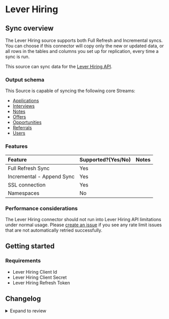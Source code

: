 # Lever Hiring

## Sync overview

The Lever Hiring source supports both Full Refresh and Incremental syncs. You can choose if this connector will copy only the new or updated data, or all rows in the tables and columns you set up for replication, every time a sync is run.

This source can sync data for the [Lever Hiring API](https://hire.lever.co/developer/documentation#introduction).

### Output schema

This Source is capable of syncing the following core Streams:

- [Applications](https://hire.lever.co/developer/documentation#list-all-applications)
- [Interviews](https://hire.lever.co/developer/documentation#list-all-interviews)
- [Notes](https://hire.lever.co/developer/documentation#list-all-notes)
- [Offers](https://hire.lever.co/developer/documentation#list-all-offers)
- [Opportunities](https://hire.lever.co/developer/documentation#list-all-opportunities)
- [Referrals](https://hire.lever.co/developer/documentation#list-all-referrals)
- [Users](https://hire.lever.co/developer/documentation#list-all-users)

### Features

| Feature                   | Supported?\(Yes/No\) | Notes |
| :------------------------ | :------------------- | :---- |
| Full Refresh Sync         | Yes                  |       |
| Incremental - Append Sync | Yes                  |       |
| SSL connection            | Yes                  |       |
| Namespaces                | No                   |       |

### Performance considerations

The Lever Hiring connector should not run into Lever Hiring API limitations under normal usage. Please [create an issue](https://github.com/airbytehq/airbyte/issues) if you see any rate limit issues that are not automatically retried successfully.

## Getting started

### Requirements

- Lever Hiring Client Id
- Lever Hiring Client Secret
- Lever Hiring Refresh Token

## Changelog

<details>
  <summary>Expand to review</summary>

| Version | Date       | Pull Request                                             | Subject                           |
|:--------|:-----------|:---------------------------------------------------------|:----------------------------------|
| 0.3.2 | 2024-07-13 | [40170](https://github.com/airbytehq/airbyte/pull/40170) | Update dependencies |
| 0.3.1 | 2024-06-04 | [39082](https://github.com/airbytehq/airbyte/pull/39082) | [autopull] Upgrade base image to v1.2.1 |
| 0.3.0 | 2024-05-08 | [36262](https://github.com/airbytehq/airbyte/pull/36262) | Migrate to Low Code |
| 0.2.0 | 2023-05-25 | [26564](https://github.com/airbytehq/airbyte/pull/26564) | Migrate to advancedAuth |
| 0.1.3 | 2022-10-14 | [17996](https://github.com/airbytehq/airbyte/pull/17996) | Add Basic Auth management |
| 0.1.2 | 2021-12-30 | [9214](https://github.com/airbytehq/airbyte/pull/9214) | Update title and descriptions |
| 0.1.1 | 2021-12-16 | [7677](https://github.com/airbytehq/airbyte/pull/7677) | OAuth Automated Authentication |
| 0.1.0 | 2021-09-22 | [6141](https://github.com/airbytehq/airbyte/pull/6141) | Add Lever Hiring Source Connector |

</details>

